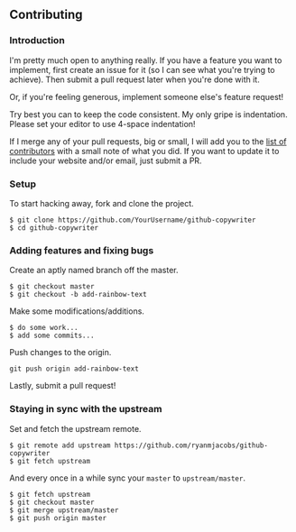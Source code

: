 ## Contributing

### Introduction
I'm pretty much open to anything really. If you have a feature you want to
implement, first create an issue for it (so I can see what you're trying to
achieve). Then submit a pull request later when you're done with it.

Or, if you're feeling generous, implement someone else's feature request!

Try best you can to keep the code consistent. My only gripe is indentation.
Please set your editor to use 4-space indentation!

If I merge any of your pull requests, big or small, I will add you to the
[list of contributors](//github.com/ryanmjacobs/github-copywriter/blob/master/CONTRIBUTORS.md)
with a small note of what you did. If you want to update it to
include your website and/or email, just submit a PR.

### Setup
To start hacking away, fork and clone the project.
```
$ git clone https://github.com/YourUsername/github-copywriter
$ cd github-copywriter
```

### Adding features and fixing bugs
Create an aptly named branch off the master.
```
$ git checkout master
$ git checkout -b add-rainbow-text
```

Make some modifications/additions.
```
$ do some work...
$ add some commits...
```

Push changes to the origin.
```
git push origin add-rainbow-text
```

Lastly, submit a pull request!

### Staying in sync with the upstream
Set and fetch the upstream remote.
```
$ git remote add upstream https://github.com/ryanmjacobs/github-copywriter
$ git fetch upstream
```

And every once in a while sync your `master` to `upstream/master`.
```
$ git fetch upstream
$ git checkout master
$ git merge upstream/master
$ git push origin master
```
